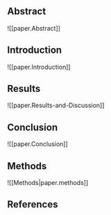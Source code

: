 
## Abstract
![[paper.Abstract]]

## Introduction
![[paper.Introduction]]

## Results
![[paper.Results-and-Discussion]]

## Conclusion
![[paper.Conclusion]]

## Methods
![[Methods|paper.methods]]

## References

